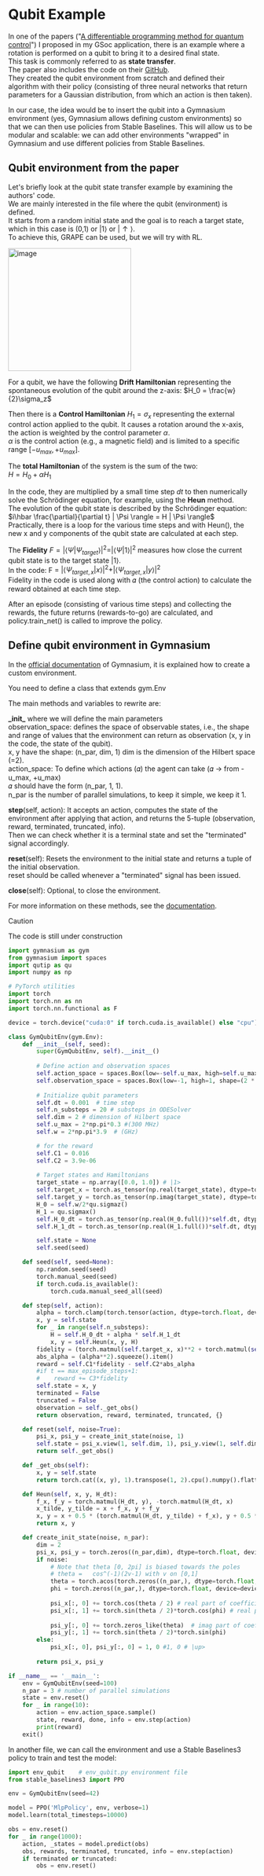 # Qubit Example
In one of the papers ("[A differentiable programming method for quantum control](https://iopscience.iop.org/article/10.1088/2632-2153/ab9802/pdf)") I proposed in my GSoc application, there is an example where a rotation is performed on a qubit to bring it to a desired final state.  
This task is commonly referred to as **state transfer**.  
The paper also includes the code on their [GitHub](https://github.com/frankschae/A-differentiable-programming-method-for-quantum-control/blob/master/qubit/reinforce/env_qubit.py).  
They created the qubit environment from scratch and defined their algorithm with their policy (consisting of three neural networks that return parameters for a Gaussian distribution, from which an action is then taken).  

In our case, the idea would be to insert the qubit into a Gymnasium environment (yes, Gymnasium allows defining custom environments) so that we can then use policies from Stable Baselines.
This will allow us to be modular and scalable: we can add other environments "wrapped" in Gymnasium and use different policies from Stable Baselines.

## Qubit environment from the paper
Let's briefly look at the qubit state transfer example by examining the authors' code.  
We are mainly interested in the file where the qubit (environment) is defined.  
It starts from a random initial state and the goal is to reach a target state, which in this case is (0,1) or $| 1 \rangle$ or $|↑\rangle$.  
To achieve this, GRAPE can be used, but we will try with RL.  

<img src="https://github.com/LegionAtol/Diary-GSoC-2024/assets/118752873/9680bc12-ae42-4c11-ad43-ef48ceda8f3c" alt="image" width="250"/>  

For a qubit, we have the following **Drift Hamiltonian** representing the spontaneous evolution of the qubit around the z-axis:
$H_0 = \frac{w}{2}\sigma_z$  

Then there is a **Control Hamiltonian** $H_1 = \sigma_x$ representing the external control action applied to the qubit. It causes a rotation around the x-axis, the action is weighted by the control parameter $\alpha$.  
$\alpha$ is the control action (e.g., a magnetic field) and is limited to a specific range $[-u_{max}, +u_{max}]$.  

The **total Hamiltonian** of the system is the sum of the two:  
$H = H_0 + \alpha H_1$  

In the code, they are multiplied by a small time step $dt$ to then numerically solve the Schrödinger equation, for example, using the **Heun** method.  
The evolution of the qubit state is described by the Schrödinger equation:  
$i\hbar \frac{\partial}{\partial t} | \Psi \rangle = H | \Psi \rangle$  
Practically, there is a loop for the various time steps and with Heun(), the new x and y components of the qubit state are calculated at each step.  

The **Fidelity** $F = |\langle \Psi | \Psi_{target} \rangle|^2 = |\langle \Psi | 1 \rangle|^2$ measures how close the current qubit state is to the target state $| 1 \rangle$.  
In the code: F = $|\langle \Psi_{target,x} | x \rangle|^2 + |\langle \Psi_{target,x} | y \rangle|^2$  
Fidelity in the code is used along with 𝛼 (the control action) to calculate the reward obtained at each time step.  

After an episode (consisting of various time steps) and collecting the rewards, the future returns (rewards-to-go) are calculated, and policy.train_net() is called to improve the policy.  

## Define qubit environment in Gymnasium
In the [official documentation](https://gymnasium.farama.org/tutorials/gymnasium_basics/environment_creation/) of Gymnasium, it is explained how to create a custom environment.  

You need to define a class that extends gym.Env

The main methods and variables to rewrite are:  

**\_init_** where we will define the main parameters  
observation_space: defines the space of observable states, i.e., the shape and range of values that the environment can return as observation (x, y in the code, the state of the qubit).  
x, y have the shape: (n_par, dim, 1) dim is the dimension of the Hilbert space (=2).  
action_space: To define which actions (𝛼) the agent can take (𝛼 -> from -u_max, +u_max)  
𝛼 should have the form (n_par, 1, 1).  
n_par is the number of parallel simulations, to keep it simple, we keep it 1.  

**step**(self, action): It accepts an action, computes the state of the environment after applying that action, and returns the 5-tuple (observation, reward, terminated, truncated, info).  
Then we can check whether it is a terminal state and set the "terminated" signal accordingly.  

**reset**(self): Resets the environment to the initial state and returns a tuple of the initial observation.  
reset should be called whenever a "terminated" signal has been issued.  

**close**(self): Optional, to close the environment.

For more information on these methods, see the [documentation](https://gymnasium.farama.org/api/env/#gymnasium.Env.step).  

> [!CAUTION]
> The code is still under construction

```python
import gymnasium as gym
from gymnasium import spaces
import qutip as qu
import numpy as np

# PyTorch utilities
import torch
import torch.nn as nn
import torch.nn.functional as F

device = torch.device("cuda:0" if torch.cuda.is_available() else "cpu")

class GymQubitEnv(gym.Env):
    def __init__(self, seed):
        super(GymQubitEnv, self).__init__()
        
        # Define action and observation spaces
        self.action_space = spaces.Box(low=-self.u_max, high=self.u_max, shape=(1,1,1), dtype=np.float32) # Box to define continuous actions space. 𝛼(action) is from -u_max to +u_max
        self.observation_space = spaces.Box(low=-1, high=1, shape=(2 * dim,), dtype=np.float32)
        
        # Initialize qubit parameters
        self.dt = 0.001  # time step
        self.n_substeps = 20 # substeps in ODESolver
        self.dim = 2 # dimension of Hilbert space
        self.u_max = 2*np.pi*0.3 #(300 MHz)
        self.w = 2*np.pi*3.9  # (GHz)

        # for the reward
        self.C1 = 0.016
        self.C2 = 3.9e-06
        
        # Target states and Hamiltonians
        target_state = np.array([0.0, 1.0]) # |1>
        self.target_x = torch.as_tensor(np.real(target_state), dtype=torch.float, device=device).view(1,1,self.dim)
        self.target_y = torch.as_tensor(np.imag(target_state), dtype=torch.float, device=device).view(1,1,self.dim)
        H_0 = self.w/2*qu.sigmaz()
        H_1 = qu.sigmax()
        self.H_0_dt = torch.as_tensor(np.real(H_0.full())*self.dt, dtype=torch.float, device=device)
        self.H_1_dt = torch.as_tensor(np.real(H_1.full())*self.dt, dtype=torch.float, device=device)

        self.state = None
        self.seed(seed)

    def seed(self, seed=None):
        np.random.seed(seed)
        torch.manual_seed(seed)
        if torch.cuda.is_available():
            torch.cuda.manual_seed_all(seed)

    def step(self, action):
        alpha = torch.clamp(torch.tensor(action, dtype=torch.float, device=device), min=-self.u_max, max=self.u_max).view(1, 1, 1)
        x, y = self.state
        for _ in range(self.n_substeps):
            H = self.H_0_dt + alpha * self.H_1_dt
            x, y = self.Heun(x, y, H)
        fidelity = (torch.matmul(self.target_x, x)**2 + torch.matmul(self.target_x, y)**2).squeeze().item()
        abs_alpha = (alpha**2).squeeze().item()
        reward = self.C1*fidelity - self.C2*abs_alpha
        #if t == max_episode_steps+1:
        #    reward += C3*fidelity
        self.state = x, y
        terminated = False
        truncated = False
        observation = self._get_obs()
        return observation, reward, terminated, truncated, {}

    def reset(self, noise=True):
        psi_x, psi_y = create_init_state(noise, 1)
        self.state = psi_x.view(1, self.dim, 1), psi_y.view(1, self.dim, 1)
        return self._get_obs()

    def _get_obs(self):
        x, y = self.state
        return torch.cat((x, y), 1).transpose(1, 2).cpu().numpy().flatten()

    def Heun(self, x, y, H_dt):
        f_x, f_y = torch.matmul(H_dt, y), -torch.matmul(H_dt, x)
        x_tilde, y_tilde = x + f_x, y + f_y
        x, y = x + 0.5 * (torch.matmul(H_dt, y_tilde) + f_x), y + 0.5 * (-torch.matmul(H_dt, x_tilde) + f_y)
        return x, y

    def create_init_state(noise, n_par):
        dim = 2
        psi_x, psi_y = torch.zeros((n_par,dim), dtype=torch.float, device=device), torch.zeros((n_par,dim), dtype=torch.float, device=device)
        if noise:
            # Note that theta [0, 2pi] is biased towards the poles
            # theta	=	cos^(-1)(2v-1) with v on [0,1]
            theta = torch.acos(torch.zeros((n_par,), dtype=torch.float, device=device).uniform_(-1.0, 1.0))
            phi = torch.zeros((n_par,), dtype=torch.float, device=device).uniform_(0.0, 2*np.pi)
    
            psi_x[:, 0] += torch.cos(theta / 2) # real part of coefficient of |up>
            psi_x[:, 1] += torch.sin(theta / 2)*torch.cos(phi) # real part of coefficient of |down>
    
            psi_y[:, 0] += torch.zeros_like(theta)  # imag part of coefficient of |up>
            psi_y[:, 1] += torch.sin(theta / 2)*torch.sin(phi)
        else:
            psi_x[:, 0], psi_y[:, 0] = 1, 0 #1, 0 # |up>
    
        return psi_x, psi_y

if __name__ == '__main__':
    env = GymQubitEnv(seed=100)
    n_par = 3 # number of parallel simulations
    state = env.reset()
    for _ in range(10):
        action = env.action_space.sample()
        state, reward, done, info = env.step(action)
        print(reward)
    exit()
```
In another file, we can call the environment and use a Stable Baselines3 policy to train and test the model:  

```python
import env_qubit    # env_qubit.py environment file
from stable_baselines3 import PPO

env = GymQubitEnv(seed=42)

model = PPO('MlpPolicy', env, verbose=1)
model.learn(total_timesteps=10000)

obs = env.reset()
for _ in range(1000):
    action, _states = model.predict(obs)
    obs, rewards, terminated, truncated, info = env.step(action)
    if terminated or truncated:
        obs = env.reset()
```

